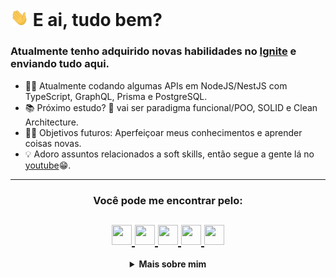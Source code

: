 # <img src="https://github.com/SatYu26/SatYu26/blob/master/Assets/Hi.gif" width="29px"> E ai, tudo bem?

<!--<img align="right" alt="GIF" height="150px" src="https://media.giphy.com/media/du3J3cXyzhj75IOgvA/giphy.gif" />-->

### Atualmente tenho adquirido novas habilidades no [Ignite](https://rocketseat.com.br/ignite) e enviando tudo aqui.

- 👨‍💻 Atualmente codando algumas APIs em NodeJS/NestJS com TypeScript, GraphQL, Prisma e PostgreSQL.
- 📚 Próximo estudo? 🤔 vai ser paradigma funcional/POO, SOLID e Clean Architecture.
- 💪🏼 Objetivos futuros: Aperfeiçoar meus conhecimentos e aprender coisas novas.
- 💡 Adoro assuntos relacionados a soft skills, então segue a gente lá no [youtube](https://www.youtube.com/channel/UCTsxSVdud5e9xqzrsVYkpRA)😁.

---

<html>
   <body>
      <h3 align="center">Você pode me encontrar pelo:</h2>
      <h2 align="center">
         <a href="https://twitter.com/vitorroliveir_?s=09">
         <img src="https://github.com/gauravghongde/social-icons/blob/master/PNG/Black/Twitter_black.png" width="32" height="32"/>
         </a>
         <a href="https://www.linkedin.com/in/vitorroliveiraa/">
         <img src="https://github.com/gauravghongde/social-icons/blob/master/PNG/Black/LinkedIN_black.png" width="32" height="32"/>
         </a>
         <a href="https://www.instagram.com/vitorroliveiraa_/">
         <img src="https://github.com/gauravghongde/social-icons/blob/master/PNG/Black/Instagram_black.png" width="32" height="32"/>
         </a>
         <a href="https://www.youtube.com/channel/UCTsxSVdud5e9xqzrsVYkpRA">
         <img src="https://github.com/gauravghongde/social-icons/blob/master/PNG/Black/Youtube_black.png" width="32" height="32"/>
         </a>
         <a href="mailto:vitorroliveiraa@outlook.com.br">
         <img src="https://github.com/gauravghongde/social-icons/blob/master/PNG/Black/Outlook_black.png" width="32" height="32"/>
         </a>
      </h2>
      <details align="center">
         <summary><b>Mais sobre mim</b><br></summary>
            <div>
               <b>
                  <h3>🚧 em construção... 🚧</h3>
                  <a>
                  </a>
               </b>
            </div>
            <div>
               <b>
                  <h3></h3>
                  <a>
                  </a>
               </b>
            </div>
      </details>
   </body>
</html>
